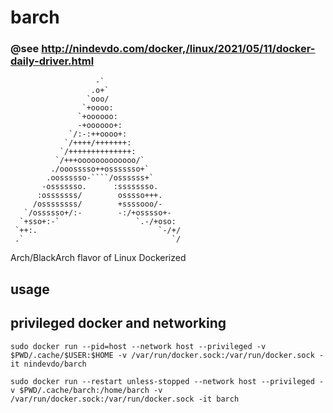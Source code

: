 # barch
### @see http://nindevdo.com/docker,/linux/2021/05/11/docker-daily-driver.html
```
                   -`
                  .o+`                 
                 `ooo/                 
                `+oooo:                
               `+oooooo:               
               -+oooooo+:              
             `/:-:++oooo+:             
            `/++++/+++++++:            
           `/++++++++++++++:           
          `/+++ooooooooooooo/`         
         ./ooosssso++osssssso+`
        .oossssso-````/ossssss+`
       -osssssso.      :ssssssso.
      :osssssss/        osssso+++.
     /ossssssss/        +ssssooo/-
   `/ossssso+/:-        -:/+osssso+-
  `+sso+:-`                 `.-/+oso:
 `++:.                           `-/+/
 .`                                 `/
 ```
Arch/BlackArch flavor of Linux Dockerized

## usage
## privileged docker and networking
`sudo docker run --pid=host --network host --privileged -v $PWD/.cache/$USER:$HOME -v /var/run/docker.sock:/var/run/docker.sock -it nindevdo/barch`

`sudo docker run --restart unless-stopped --network host --privileged -v $PWD/.cache/barch:/home/barch -v /var/run/docker.sock:/var/run/docker.sock -it barch`
